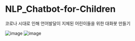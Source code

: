# NLP_Chatbot-for-Children
코로나 시대로 인해 언어발달이 지체된 어린이들을 위한 대화봇 만들기

![image](https://user-images.githubusercontent.com/115054808/230013598-822d3285-2522-4129-bf2a-464612ea4604.png)
![image](https://user-images.githubusercontent.com/115054808/230013625-36222121-0b58-4f5d-b355-874adfb1e02b.png)
